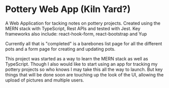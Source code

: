 # Pottery Web App (Kiln Yard?)

A Web Application for tacking notes on pottery projects. Created using the MERN stack with TypeScript, Rest APIs and tested with Jest.
Key frameworks also include: react-hook-form, react-bootstrap and Yup

Currently all that is "completed" is a barebones list page for all the different pots and a form page for creating and updating pots. 

This project was started as a way to learn the MERN stack as well as TypeScript. Though I also would like to start using an app for tracking my pottery projects so who knows I may take this all the way to launch.
But key things that will be done soon are touching up the look of the UI, allowing the upload of pictures and multiple users.
